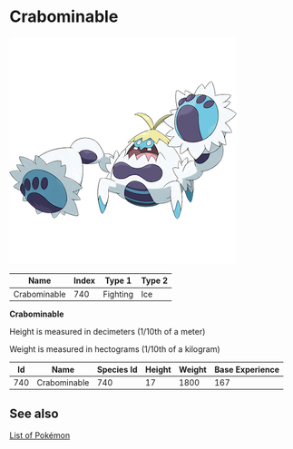 # Crabominable


![Crabominable](images/740le.png)

| **Name** | **Index** | **Type 1** | **Type 2** |
|----|----|----|----|
| Crabominable | 740 | Fighting | Ice  |

**Crabominable** 


Height is measured in decimeters (1/10th of a meter)

Weight is measured in hectograms (1/10th of a kilogram)

| **Id** | **Name** | **Species Id** | **Height** | **Weight** | **Base Experience** |
|--------|----------|----------------|------------|------------|---------------------|
| 740 | Crabominable | 740 | 17 | 1800 | 167 |


## See also

[List of Pokémon](../pokemon.md)
